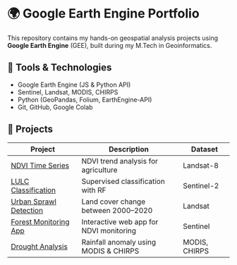# 🌍 Google Earth Engine Portfolio

This repository contains my hands-on geospatial analysis projects using **Google Earth Engine** (GEE), built during my M.Tech in Geoinformatics.

## 🔧 Tools & Technologies
- Google Earth Engine (JS & Python API)
- Sentinel, Landsat, MODIS, CHIRPS
- Python (GeoPandas, Folium, EarthEngine-API)
- Git, GitHub, Google Colab

## 📁 Projects

| Project | Description | Dataset |
|--------|-------------|---------|
| [NDVI Time Series](./01_ndvi-analysis) | NDVI trend analysis for agriculture | Landsat-8 |
| [LULC Classification](./02_lulc-classification) | Supervised classification with RF | Sentinel-2 |
| [Urban Sprawl Detection](./03_urban-change-detection) | Land cover change between 2000–2020 | Landsat |
| [Forest Monitoring App](./04_forest-monitoring-app) | Interactive web app for NDVI monitoring | Sentinel |
| [Drought Analysis](./05_modis-drought-analysis) | Rainfall anomaly using MODIS & CHIRPS | MODIS, CHIRPS |

